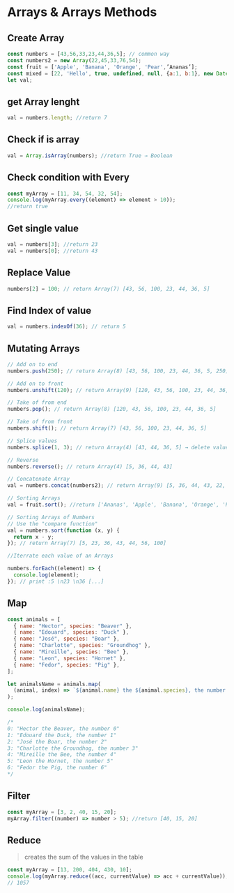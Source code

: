 # Arrays & Arrays Methods

## Create Array

```javascript
const numbers = [43,56,33,23,44,36,5]; // common way
const numbers2 = new Array(22,45,33,76,54);
const fruit = ['Apple', 'Banana', 'Orange', 'Pear',’Ananas’];
const mixed = [22, 'Hello', true, undefined, null, {a:1, b:1}, new Date()];
let val;
```

## get Array lenght

```javascript
val = numbers.length; //return 7
```

## Check if is array

```javascript
val = Array.isArray(numbers); //return True → Boolean
```

## Check condition with Every

```javascript
const myArray = [11, 34, 54, 32, 54];
console.log(myArray.every((element) => element > 10));
//return true
```

## Get single value

```javascript
val = numbers[3]; //return 23
val = numbers[0]; //return 43
```

## Replace Value

```javascript
numbers[2] = 100; // return Array(7) [43, 56, 100, 23, 44, 36, 5]
```

## Find Index of value

```javascript
val = numbers.indexOf(36); // return 5
```

## Mutating Arrays

```javascript
// Add on to end
numbers.push(250); // return Array(8) [43, 56, 100, 23, 44, 36, 5, 250]

// Add on to front
numbers.unshift(120); // return Array(9) [120, 43, 56, 100, 23, 44, 36, 5, 250]

// Take of from end
numbers.pop(); // return Array(8) [120, 43, 56, 100, 23, 44, 36, 5]

// Take of from front
numbers.shift(); // return Array(7) [43, 56, 100, 23, 44, 36, 5]

// Splice values
numbers.splice(1, 3); // return Array(4) [43, 44, 36, 5] → delete values numbers[1] to numbers[3]

// Reverse
numbers.reverse(); // return Array(4) [5, 36, 44, 43]

// Concatenate Array
val = numbers.concat(numbers2); // return Array(9) [5, 36, 44, 43, 22, 45, 33, 76, 54]

// Sorting Arrays
val = fruit.sort(); //return ['Ananas', 'Apple', 'Banana', 'Orange', 'Pear']

// Sorting Arrays of Numbers
// Use the "compare function"
val = numbers.sort(function (x, y) {
  return x - y;
}); // return Array(7) [5, 23, 36, 43, 44, 56, 100]

//Iterrate each value of an Arrays

numbers.forEach((element) => {
  console.log(element);
}); // print :5 \n23 \n36 [...]
```

## Map

```javascript
const animals = [
  { name: "Hector", species: "Beaver" },
  { name: "Edouard", species: "Duck" },
  { name: "José", species: "Boar" },
  { name: "Charlotte", species: "Groundhog" },
  { name: "Mireille", species: "Bee" },
  { name: "Leon", species: "Hornet" },
  { name: "Fedor", species: "Pig" },
];

let animalsName = animals.map(
  (animal, index) => `${animal.name} the ${animal.species}, the number ${index}`
);

console.log(animalsName);

/*
0: "Hector the Beaver, the number 0"
1: "Edouard the Duck, the number 1"
2: "José the Boar, the number 2"
3: "Charlotte the Groundhog, the number 3"
4: "Mireille the Bee, the number 4"
5: "Leon the Hornet, the number 5"
6: "Fedor the Pig, the number 6"
*/
```

## Filter

```javascript
const myArray = [3, 2, 40, 15, 20];
myArray.filter((number) => number > 5); //return [40, 15, 20]
```

## Reduce

> creates the sum of the values in the table

```javascript
const myArray = [13, 200, 404, 430, 10];
console.log(myArray.reduce((acc, currentValue) => acc + currentValue));
// 1057
```

